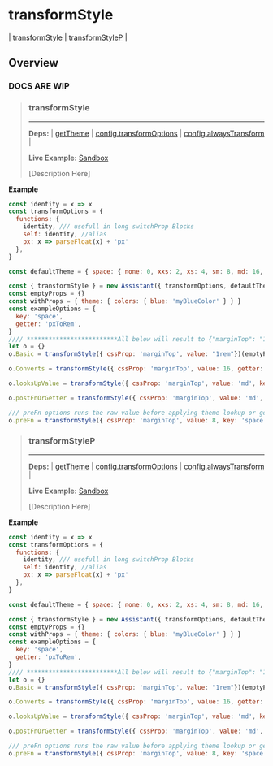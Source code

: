 #  transformStyle
| [transformStyle](#transformstyle) | [transformStyleP](#transformstylep) | 
## Overview
### DOCS ARE WIP


>### transformStyle
>---
>**Deps:** | [getTheme](#gettheme) | [config.transformOptions](#config) | [config.alwaysTransform](#config) |
>
>**Live Example:** [Sandbox](https://nr15m67qzp.codesandbox.io/transformStyle)
>
>[Description Here]

**Example**

```javascript
const identity = x => x
const transformOptions = {
  functions: {
    identity, /// usefull in long switchProp Blocks
    self: identity, //alias
    px: x => parseFloat(x) + 'px'
  },
}

const defaultTheme = { space: { none: 0, xxs: 2, xs: 4, sm: 8, md: 16, lg: 32, xl: 64, xxl: 128, } }

const { transformStyle } = new Assistant({ transformOptions, defaultTheme })
const emptyProps = {}
const withProps = { theme: { colors: { blue: 'myBlueColor' } } }
const exampleOptions = {
  key: 'space',
  getter: 'pxToRem',
}
//// *************************All below will result to {"marginTop": "1rem"}*******************************
let o = {}
o.Basic = transformStyle({ cssProp: 'marginTop', value: "1rem"})(emptyProps)

o.Converts = transformStyle({ cssProp: 'marginTop', value: 16, getter: 'pxToRem', })(emptyProps)

o.looksUpValue = transformStyle({ cssProp: 'marginTop', value: 'md', key: 'space', getter: 'pxToRem', })(emptyProps)

o.postFnOrGetter = transformStyle({ cssProp: 'marginTop', value: 'md', key: 'space', postFn: 'pxToRem', })(emptyProps)

/// preFn options runs the raw value before applying theme lookup or getter/postfn
o.preFn = transformStyle({ cssProp: 'marginTop', value: 8, key: 'space', postFn: 'pxToRem', preFn: v => v * 2 })(emptyProps)

```


>### transformStyleP
>---
>**Deps:** | [getTheme](#gettheme) | [config.transformOptions](#config) | [config.alwaysTransform](#config) |
>
>**Live Example:** [Sandbox](https://nr15m67qzp.codesandbox.io/transformStyle)
>
>[Description Here]

**Example**

```javascript
const identity = x => x
const transformOptions = {
  functions: {
    identity, /// usefull in long switchProp Blocks
    self: identity, //alias
    px: x => parseFloat(x) + 'px'
  },
}

const defaultTheme = { space: { none: 0, xxs: 2, xs: 4, sm: 8, md: 16, lg: 32, xl: 64, xxl: 128, } }

const { transformStyle } = new Assistant({ transformOptions, defaultTheme })
const emptyProps = {}
const withProps = { theme: { colors: { blue: 'myBlueColor' } } }
const exampleOptions = {
  key: 'space',
  getter: 'pxToRem',
}
//// *************************All below will result to {"marginTop": "1rem"}*******************************
let o = {}
o.Basic = transformStyle({ cssProp: 'marginTop', value: "1rem"})(emptyProps)

o.Converts = transformStyle({ cssProp: 'marginTop', value: 16, getter: 'pxToRem', })(emptyProps)

o.looksUpValue = transformStyle({ cssProp: 'marginTop', value: 'md', key: 'space', getter: 'pxToRem', })(emptyProps)

o.postFnOrGetter = transformStyle({ cssProp: 'marginTop', value: 'md', key: 'space', postFn: 'pxToRem', })(emptyProps)

/// preFn options runs the raw value before applying theme lookup or getter/postfn
o.preFn = transformStyle({ cssProp: 'marginTop', value: 8, key: 'space', postFn: 'pxToRem', preFn: v => v * 2 })(emptyProps)

```